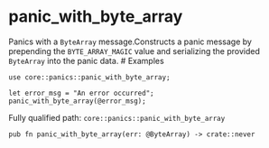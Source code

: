 # panic_with_byte_array

Panics with a `ByteArray` message.Constructs a panic message by prepending the `BYTE_ARRAY_MAGIC` value and serializing the provided `ByteArray` into the panic data.  # Examples
```cairo
use core::panics::panic_with_byte_array;

let error_msg = "An error occurred";
panic_with_byte_array(@error_msg);
```

Fully qualified path: `core::panics::panic_with_byte_array`

<pre><code class="language-rust">pub fn panic_with_byte_array(err: @ByteArray) -&gt; crate::never</code></pre>

